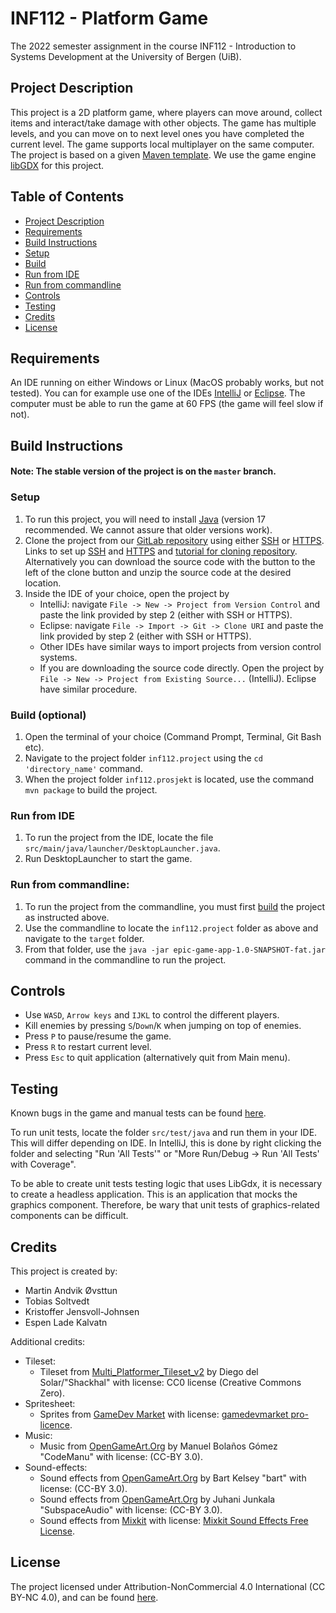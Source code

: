 # INF112 - Platform Game
The 2022 semester assignment in the course INF112 - Introduction to Systems Development at the University of Bergen (UiB).

## Project Description
This project is a 2D platform game, where players can move around, collect items and interact/take damage with other objects. 
The game has multiple levels, and you can move on to next level ones you have completed the current level. 
The game supports local multiplayer on the same computer.
The project is based on a given [Maven template](https://git.app.uib.no/inf112/22v/inf112.22v.libgdx-template.git). 
We use the game engine [libGDX](https://libgdx.com/) for this project.


## Table of Contents
- [Project Description](#project-description)
- [Requirements](#requirements)
- [Build Instructions](#build-instructions)
- [Setup](#setup)
- [Build](#build-optional)
- [Run from IDE](#run-from-ide)
- [Run from commandline](#run-from-commandline)
- [Controls](#controls)
- [Testing](#testing)
- [Credits](#credits)
- [License](#license)

## Requirements
An IDE running on either Windows or Linux (MacOS probably works, but not tested). You can for example use one of the IDEs [IntelliJ](https://www.jetbrains.com/idea/) or [Eclipse](https://www.eclipse.org/ide/).
The computer must be able to run the game at 60 FPS (the game will feel slow if not).

## Build Instructions
#### Note: The stable version of the project is on the `master` branch.

### Setup
1. To run this project, you will need to install [Java](https://www.oracle.com/java/technologies/downloads/) (version 17 recommended. We cannot assure that older versions work).
2. Clone the project from our [GitLab repository](https://git.app.uib.no/grabbane/inf112.22v.libgdx-template) using either [SSH](git@git.app.uib.no:grabbane/inf112.22v.libgdx-template.git) or [HTTPS](https://git.app.uib.no/grabbane/inf112.22v.libgdx-template.git). 
Links to set up [SSH](https://git.app.uib.no/help/ssh/index.md) and [HTTPS](https://docs.gitlab.com/omnibus/settings/ssl.html) and [tutorial for cloning repository](https://docs.gitlab.com/ee/user/project/repository/#clone-a-repository). Alternatively you can download the source code with the button to the left of the clone button and unzip the source code at the desired location.
3. Inside the IDE of your choice, open the project by 
   - IntelliJ: navigate `File -> New -> Project from Version Control` and paste the link provided by step 2 (either with SSH or HTTPS).
   - Eclipse: navigate `File -> Import -> Git -> Clone URI` and paste the link provided by step 2 (either with SSH or HTTPS).
   - Other IDEs have similar ways to import projects from version control systems.
   - If you are downloading the source code directly. Open the project by `File -> New -> Project from Existing Source...` (IntelliJ). Eclipse have similar procedure.

### Build (optional)
1. Open the terminal of your choice (Command Prompt, Terminal, Git Bash etc).
2. Navigate to the project folder `inf112.project` using the `cd 'directory_name'` command.
3. When the project folder `inf112.prosjekt` is located, use the command `mvn package` to build the project.

### Run from IDE
1. To run the project from the IDE, locate the file `src/main/java/launcher/DesktopLauncher.java`.
2. Run DesktopLauncher to start the game.

### Run from commandline:
1. To run the project from the commandline, you must first [build](#build-optional) the project as instructed above.
2. Use the commandline to locate the `inf112.project` folder as above and navigate to the `target` folder.
3. From that folder, use the `java -jar epic-game-app-1.0-SNAPSHOT-fat.jar` command in the commandline to run the project.

## Controls
- Use `WASD`, `Arrow keys` and `IJKL` to control the different players.
- Kill enemies by pressing `S`/`Down`/`K` when jumping on top of enemies.
- Press `P` to pause/resume the game.
- Press `R` to restart current level.
- Press `Esc` to quit application (alternatively quit from Main menu).

## Testing
Known bugs in the game and manual tests can be found [here](src/main/resources/BugReplication.md).

To run unit tests, locate the folder `src/test/java` and run them in your IDE. This will differ depending on IDE. 
In IntelliJ, this is done by right clicking the folder and selecting "Run 'All Tests'" or "More Run/Debug -> Run 'All Tests' with Coverage".

To be able to create unit tests testing logic that uses LibGdx, it is necessary to create a headless application.
This is an application that mocks the graphics component. Therefore, be wary that unit tests of graphics-related components can be difficult. 

## Credits
This project is created by:
- Martin Andvik Øvsttun
- Tobias Soltvedt
- Kristoffer Jensvoll-Johnsen
- Espen Lade Kalvatn

Additional credits:
- Tileset:
    - Tileset from [Multi_Platformer_Tileset_v2](https://shackhal.itch.io/multi-platformer-tileset) by Diego del Solar/"Shackhal" with license: CC0 license (Creative Commons Zero).
- Spritesheet:
  - Sprites from [GameDev Market](https://www.gamedevmarket.net/) with license: [gamedevmarket pro-licence](https://www.gamedevmarket.net/terms-conditions/#pro-licence).
- Music:
  - Music from [OpenGameArt.Org](https://opengameart.org/content/platformer-game-music-pack) by Manuel Bolaños Gómez "CodeManu" with license: (CC-BY 3.0).
- Sound-effects:
  - Sound effects from [OpenGameArt.Org](https://opengameart.org/content/level-up-sound-effects) by Bart Kelsey "bart" with license: (CC-BY 3.0).
  - Sound effects from [OpenGameArt.Org](https://opengameart.org/content/512-sound-effects-8-bit-style) by Juhani Junkala "SubspaceAudio" with license: (CC-BY 3.0).
  - Sound effects from [Mixkit](https://mixkit.co/free-sound-effects/) with license: [Mixkit Sound Effects Free License](https://mixkit.co/license/#sfxFree).

## License
The project licensed under Attribution-NonCommercial 4.0 International (CC BY-NC 4.0), and can be found [here](LICENSE).